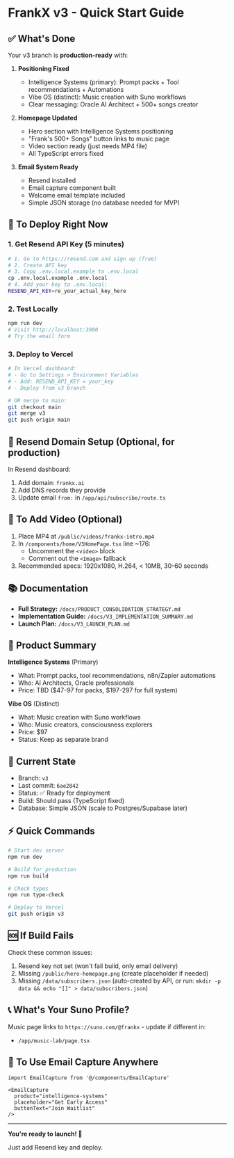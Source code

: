 # FrankX v3 - Quick Start Guide

## ✅ What's Done

Your v3 branch is **production-ready** with:

1. **Positioning Fixed**
   - Intelligence Systems (primary): Prompt packs + Tool recommendations + Automations
   - Vibe OS (distinct): Music creation with Suno workflows
   - Clear messaging: Oracle AI Architect + 500+ songs creator

2. **Homepage Updated**
   - Hero section with Intelligence Systems positioning
   - "Frank's 500+ Songs" button links to music page
   - Video section ready (just needs MP4 file)
   - All TypeScript errors fixed

3. **Email System Ready**
   - Resend installed
   - Email capture component built
   - Welcome email template included
   - Simple JSON storage (no database needed for MVP)

## 🚀 To Deploy Right Now

### 1. Get Resend API Key (5 minutes)
```bash
# 1. Go to https://resend.com and sign up (free)
# 2. Create API key
# 3. Copy .env.local.example to .env.local
cp .env.local.example .env.local
# 4. Add your key to .env.local:
RESEND_API_KEY=re_your_actual_key_here
```

### 2. Test Locally
```bash
npm run dev
# Visit http://localhost:3000
# Try the email form
```

### 3. Deploy to Vercel
```bash
# In Vercel dashboard:
# - Go to Settings > Environment Variables
# - Add: RESEND_API_KEY = your_key
# - Deploy from v3 branch

# OR merge to main:
git checkout main
git merge v3
git push origin main
```

## 📧 Resend Domain Setup (Optional, for production)

In Resend dashboard:
1. Add domain: `frankx.ai`
2. Add DNS records they provide
3. Update email `from:` in `/app/api/subscribe/route.ts`

## 🎥 To Add Video (Optional)

1. Place MP4 at `/public/videos/frankx-intro.mp4`
2. In `/components/home/V3HomePage.tsx` line ~176:
   - Uncomment the `<video>` block
   - Comment out the `<Image>` fallback
3. Recommended specs: 1920x1080, H.264, < 10MB, 30-60 seconds

## 📚 Documentation

- **Full Strategy:** `/docs/PRODUCT_CONSOLIDATION_STRATEGY.md`
- **Implementation Guide:** `/docs/V3_IMPLEMENTATION_SUMMARY.md`
- **Launch Plan:** `/docs/V3_LAUNCH_PLAN.md`

## 🎯 Product Summary

**Intelligence Systems** (Primary)
- What: Prompt packs, tool recommendations, n8n/Zapier automations
- Who: AI Architects, Oracle professionals
- Price: TBD ($47-97 for packs, $197-297 for full system)

**Vibe OS** (Distinct)
- What: Music creation with Suno workflows
- Who: Music creators, consciousness explorers
- Price: $97
- Status: Keep as separate brand

## 📍 Current State

- Branch: `v3`
- Last commit: `6ae2842`
- Status: ✅ Ready for deployment
- Build: Should pass (TypeScript fixed)
- Database: Simple JSON (scale to Postgres/Supabase later)

## ⚡ Quick Commands

```bash
# Start dev server
npm run dev

# Build for production
npm run build

# Check types
npm run type-check

# Deploy to Vercel
git push origin v3
```

## 🆘 If Build Fails

Check these common issues:
1. Resend key not set (won't fail build, only email delivery)
2. Missing `/public/hero-homepage.png` (create placeholder if needed)
3. Missing `/data/subscribers.json` (auto-created by API, or run: `mkdir -p data && echo "[]" > data/subscribers.json`)

## 📞 What's Your Suno Profile?

Music page links to `https://suno.com/@frankx` - update if different in:
- `/app/music-lab/page.tsx`

## 🎨 To Use Email Capture Anywhere

```tsx
import EmailCapture from '@/components/EmailCapture'

<EmailCapture
  product="intelligence-systems"
  placeholder="Get Early Access"
  buttonText="Join Waitlist"
/>
```

---

**You're ready to launch! 🚀**

Just add Resend key and deploy.
